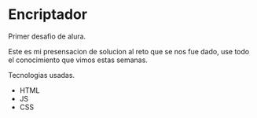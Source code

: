 # Encriptador
Primer desafio de alura.

Este es mi presensacion de solucion al reto que se nos fue dado, use todo el conocimiento que vimos estas semanas.

Tecnologias usadas.

 - HTML
 - JS
 - CSS
 
 
